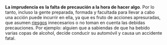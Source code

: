 **La imprudencia es** **la falta de precaución a la hora de hacer algo**. Por lo tanto, incluso la gente preparada, formada y facultada para llevar a cabo una acción puede incurrir en ella, ya que es fruto de acciones apresuradas, que asumen [riesgos](https://concepto.de/riesgo/) innecesarios o no toman en cuenta las debidas precauciones. Por ejemplo: alguien que a sabiendas de que ha bebido varias copas de alcohol, decide conducir su automóvil y causa un accidente fatal.